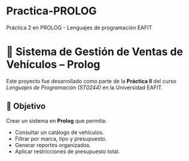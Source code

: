 # Practica-PROLOG
Práctica 2 en PROLOG - Lenguajes de programación EAFIT
# 🚗 Sistema de Gestión de Ventas de Vehículos – Prolog

Este proyecto fue desarrollado como parte de la **Práctica II** del curso *Lenguajes de Programación (ST0244)* en la Universidad EAFIT.

## 🎯 Objetivo

Crear un sistema en **Prolog** que permita:

- Consultar un catálogo de vehículos.
- Filtrar por marca, tipo y presupuesto.
- Generar reportes organizados.
- Aplicar restricciones de presupuesto total.

